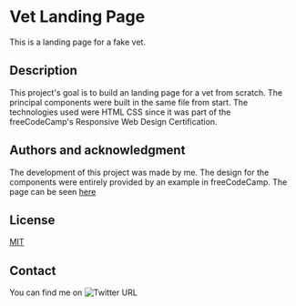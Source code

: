 # Vet Landing Page
This is a landing page for a fake vet.
## Description
This project's goal is to build an landing page for a vet from scratch. The principal components were built in the same file from start. The technologies used were HTML CSS since it was part of the freeCodeCamp's Responsive Web Design Certification.
## Authors and acknowledgment
The development of this project was made by me. The design for the components were entirely provided by an example in freeCodeCamp.
The page can be seen [here]((https://ionuser13.github.io/Landing-Page/))
## License
[MIT](https://choosealicense.com/licenses/mit/)
## Contact
You can find me on ![Twitter URL](https://img.shields.io/twitter/url?style=social&url=https%3A%2F%2Ftwitter.com%2Fionuser03)
